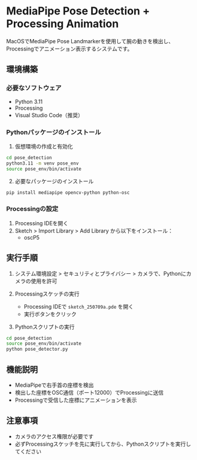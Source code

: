 # MediaPipe Pose Detection + Processing Animation

MacOSでMediaPipe Pose Landmarkerを使用して腕の動きを検出し、Processingでアニメーション表示するシステムです。

## 環境構築

### 必要なソフトウェア
- Python 3.11
- Processing
- Visual Studio Code（推奨）

### Pythonパッケージのインストール

1. 仮想環境の作成と有効化
```bash
cd pose_detection
python3.11 -m venv pose_env
source pose_env/bin/activate
```

2. 必要なパッケージのインストール
```bash
pip install mediapipe opencv-python python-osc
```

### Processingの設定

1. Processing IDEを開く
2. Sketch > Import Library > Add Library から以下をインストール：
   - oscP5

## 実行手順

1. システム環境設定 > セキュリティとプライバシー > カメラで、Pythonにカメラの使用を許可

2. Processingスケッチの実行
   - Processing IDEで `sketch_250709a.pde` を開く
   - 実行ボタンをクリック

3. Pythonスクリプトの実行
```bash
cd pose_detection
source pose_env/bin/activate
python pose_detector.py
```

## 機能説明

- MediaPipeで右手首の座標を検出
- 検出した座標をOSC通信（ポート12000）でProcessingに送信
- Processingで受信した座標にアニメーションを表示

## 注意事項

- カメラのアクセス権限が必要です
- 必ずProcessingスケッチを先に実行してから、Pythonスクリプトを実行してください
